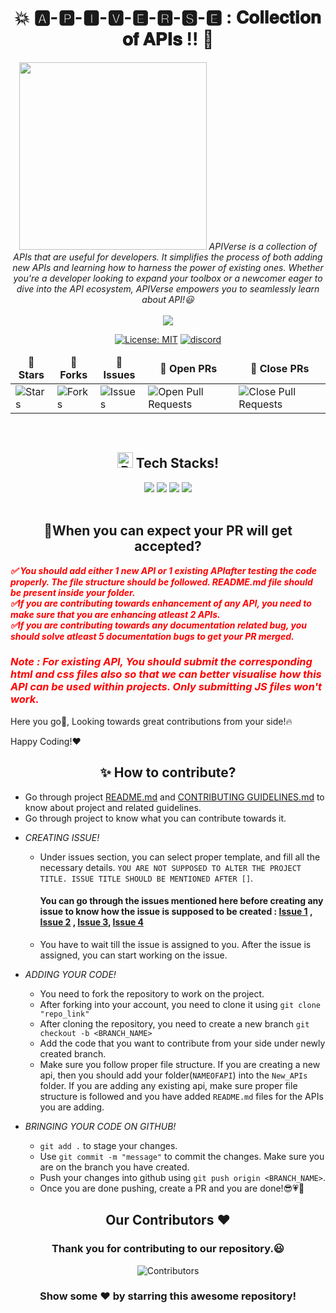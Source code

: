 <div align = "center">

# 💥  🅰️-🅿️-🅸-🆅-🅴-🆁-🆂-🅴 : 𝐂𝐨𝐥𝐥𝐞𝐜𝐭𝐢𝐨𝐧 𝐨𝐟 𝐀𝐏𝐈𝐬 !! 🤝

</div>

<div align = "center">
<img src="https://github.com/dishamodi0910/APIBoxTesting/assets/106090499/6972a91e-4dc5-40c9-b5bd-b0f82a6441ae" width="300" height="300">
<i>APIVerse is a collection of APIs that are useful for developers. It simplifies the process of both adding new APIs and learning how to harness the power of existing ones.  Whether you're a developer looking to expand your toolbox or a newcomer eager to dive into the API ecosystem, APIVerse empowers you to seamlessly learn about API!😃
</i>

</div>
<div align = "center">

<br>
<img src="https://img.shields.io/badge/Maintained%3F-yes-green.svg">

[![License: MIT](https://img.shields.io/badge/License-MIT-yellow.svg)](https://opensource.org/licenses/MIT)
[![discord](https://img.shields.io/badge/Discord-blue?logo=discord&logoColor=white)](https://discord.gg/mv4NTzN)
<br>
<table align="center">
    <thead align="center">
        <tr border: 1px;>
            <td><b>🌟 Stars</b></td>
            <td><b>🍴 Forks</b></td>
            <td><b>🐛 Issues</b></td>
            <td><b>🔔 Open PRs</b></td>
            <td><b>🔕 Close PRs</b></td>
        </tr>
     </thead>
    <tbody>
         <tr>
            <td><img alt="Stars" src="https://img.shields.io/github/stars/dishamodi0910/APIVerse?style=flat&logo=github"/></td>
             <td><img alt="Forks" src="https://img.shields.io/github/forks/dishamodi0910/APIVerse?style=flat&logo=github"/></td>
            <td><img alt="Issues" src="https://img.shields.io/github/issues/dishamodi0910/APIVerse?style=flat&logo=github"/></td>
            <td><img alt="Open Pull Requests" src="https://img.shields.io/github/issues-pr/dishamodi0910/APIVerse?style=flat&logo=github"/></td>
           <td><img alt="Close Pull Requests" src="https://img.shields.io/github/issues-pr-closed/dishamodi0910/APIVerse?style=flat&color=critical&logo=github"/></td>
        </tr>
    </tbody>
</table>
</div>
<br>
<div align = "center"> 
 <h2><img src="https://raw.githubusercontent.com/Tarikul-Islam-Anik/Animated-Fluent-Emojis/master/Emojis/Objects/Pushpin.png" alt="Pushpin" width="25" height="25" />&nbsp;Tech Stacks!</h2>

<img src= "https://img.shields.io/badge/Express.js-404D59?style=for-the-badge">
<img src="https://img.shields.io/badge/TypeScript-007ACC?style=for-the-badge&logo=typescript&logoColor=white">
<img src="https://img.shields.io/badge/Node.js-43853D?style=for-the-badge&logo=node.js&logoColor=white">
<img src="https://img.shields.io/badge/JavaScript-F7DF1E?style=for-the-badge&logo=JavaScript&logoColor=black">

</div>
<br>
<div align="left">
<h2 align="center">🚀When you can expect your PR will get accepted?</h2>

<div style="color : red">
<i><b>
 ✅ You should add either 1 new API or 1 existing APIafter testing the code properly. The file structure should be followed. README.md file should be present inside your folder. <br>
 ✅If you are contributing towards enhancement of any API, you need to make sure that you are enhancing atleast 2 APIs. <br>
 ✅If you are contributing towards any documentation related bug, you should solve atleast 5 documentation bugs to get your PR merged. <br>

### Note : For existing API, You should submit the corresponding html and css files also so that we can better visualise how this API can be used within projects. Only submitting JS files won't work.
</b>
</i>
</div>

 Here you go🚀, Looking towards great contributions from your side!🔥 <br>

Happy Coding!❤️
<div>

 </div>
 <h2 align = "center">✨ How to contribute?</h2>
 <div align = "left">

- Go through project [README.md](https://github.com/dishamodi0910/APIVerse/blob/master/README.md) and [CONTRIBUTING GUIDELINES.md](https://github.com/dishamodi0910/APIVerse/blob/master/CONTRIBUTING%20GUIDELINES.md) to know about project and related guidelines.
- Go through project to know what you can contribute towards it.

* *CREATING ISSUE!*
   - Under issues section, you can select proper template, and fill all the necessary details. 
      `YOU ARE NOT SUPPOSED TO ALTER THE PROJECT TITLE. ISSUE TITLE SHOULD BE MENTIONED AFTER []`.
      #### You can go through the issues mentioned here before creating any issue to know how the issue is supposed to be created : [Issue 1](https://github.com/dishamodi0910/APIVerse/issues/1) , [Issue 2](https://github.com/dishamodi0910/APIVerse/issues/2) , [Issue 3](https://github.com/dishamodi0910/APIVerse/issues/3), [Issue 4](https://github.com/dishamodi0910/APIVerse/issues/4)

   - You have to wait till the issue is assigned to you. After the issue is assigned, you can start working on the issue.

* *ADDING YOUR CODE!*
   - You need to fork the repository to work on the project.
   - After forking into your account, you need to clone it using `git clone "repo_link"`
   - After cloning the repository, you need to create a new branch `git checkout -b <BRANCH_NAME>`
   - Add the code that you want to contribute from your side under newly created branch.
   - Make sure you follow proper file structure. If you are creating a new api, then you should add your folder(`NAMEOFAPI`) into the `New_APIs` folder. If you are adding any existing api, make sure proper file structure is followed and you have added `README.md` files for the APIs you are adding.

* *BRINGING YOUR CODE ON GITHUB!*
   - `git add .` to stage your changes.
   - Use `git commit -m "message"` to commit the changes. Make sure you are on the branch you have created.
   - Push your changes into github using `git push origin <BRANCH_NAME>`.
   - Once you are done pushing, create a PR and you are done!😎💗🎯

 </div>

<h2 align = "center">Our Contributors ❤️</h2>
<div align = "center">
 <h3>Thank you for contributing to our repository.😃</h3>

![Contributors](https://contrib.rocks/image?repo=dishamodi0910/APIVerse)

### Show some ❤️ by starring this awesome repository!

</div>
